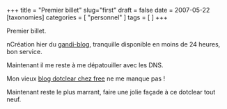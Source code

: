+++
title = "Premier billet"
slug="first"
draft = false
date = 2007-05-22
[taxonomies]
categories = [ "personnel" ]
tags = [  ]
+++
<p>Premier billet.</p>nCréation hier du <a hreflang="fr" href="http://www.gandi.net/domaine/blog/">gandi-blog</a>, tranquille disponible en moins de 24 heures, bon service.

Maintenant il me reste à me dépatouiller avec les DNS.

Mon vieux <a hreflang="fr" href="http://meven29.free.fr">blog dotclear chez free</a> ne me manque pas !

Maintenant reste le plus marrant, faire une jolie façade à ce dotclear tout neuf.


